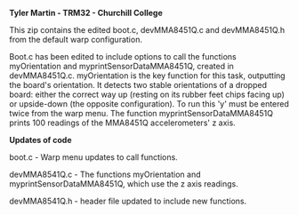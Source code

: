 **Tyler Martin - TRM32 - Churchill College**

This zip contains the edited boot.c, devMMA8451Q.c and devMMA8451Q.h from the default warp configuration. 

Boot.c has been edited to include options to call the functions myOrientation and myprintSensorDataMMA8451Q, created in devMMA8451Q.c. myOrientation is the key function for this task, outputting the board's orientation. It detects two stable orientations of a dropped board: either the correct way up (resting on its rubber feet chips facing up) or upside-down (the opposite configuration). To run this 'y' must be entered twice from the warp menu. The function myprintSensorDataMMA8451Q prints 100 readings of the MMA8451Q accelerometers' z axis. 

**Updates of code**

boot.c - Warp menu updates to call functions.

devMMA8541Q.c - The functions myOrientation and myprintSensorDataMMA8451Q, which use the z axis readings.

devMMA8541Q.h - header file updated to include new functions.
